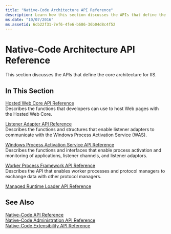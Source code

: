 ```yaml
---
title: "Native-Code Architecture API Reference"
description: Learn how this section discusses the APIs that define the core architecture for IIS. 
ms.date: "10/07/2016"
ms.assetid: 6cb22f31-7ef6-4fe6-b686-36b04d8c4f52
---
```

# Native-Code Architecture API Reference

This section discusses the APIs that define the core architecture for IIS.  
  
## In This Section

[Hosted Web Core API Reference](../../web-development-reference/native-code-api-reference/hosted-web-core-api-reference.md)  
Describes the functions that developers can use to host Web pages with the Hosted Web Core.  
  
[Listener Adapter API Reference](../../web-development-reference/native-code-api-reference/listener-adapter-api-reference.md)  
Describes the functions and structures that enable listener adapters to communicate with the Windows Process Activation Service (WAS).  
  
[Windows Process Activation Service API Reference](../../web-development-reference/native-code-api-reference/windows-process-activation-service-api-reference.md)  
Describes the functions and interfaces that enable process activation and monitoring of applications, listener channels, and listener adaptors.  
  
[Worker Process Framework API Reference](../../web-development-reference/native-code-api-reference/worker-process-framework-api-reference.md)  
Describes the API that enables worker processes and protocol managers to exchange data with other protocol managers.  

[Managed Runtime Loader API Reference](loadmanagedruntime-function.md)

## See Also  
 [Native-Code API Reference](../../web-development-reference/native-code-api-reference/native-code-api-reference.md)   
 [Native-Code Administration API Reference](../../web-development-reference/native-code-api-reference/native-code-administration-api-reference.md)   
 [Native-Code Extensibility API Reference](../../web-development-reference/native-code-api-reference/native-code-extensibility-api-reference.md)
